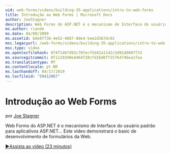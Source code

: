 ```yaml
---
uid: web-forms/videos/building-35-applications/intro-to-web-forms
title: Introdução ao Web Forms | Microsoft Docs
author: JoeStagner
description: Web Forms do ASP.NET é o mecanismo de Interface do usuário padrão para aplicativos ASP.NET... Este vídeo demonstrará o basic de desenvolvimento de formulários da Web.
ms.author: riande
ms.date: 04/09/2009
ms.assetid: bde8ff36-4e52-4687-8de4-5ee2d367dc92
msc.legacyurl: /web-forms/videos/building-35-applications/intro-to-web-forms
msc.type: video
ms.openlocfilehash: 074f1467d93c707ecf5d42a1142c5d91d0807f33
ms.sourcegitcommit: 0f1119340e4464720cfd16d0ff15764746ea1fea
ms.translationtype: MT
ms.contentlocale: pt-BR
ms.lasthandoff: 04/17/2019
ms.locfileid: "59412067"
---
```

# <a name="intro-to-web-forms"></a>Introdução ao Web Forms

por [Joe Stagner](https://github.com/JoeStagner)

Web Forms do ASP.NET é o mecanismo de Interface do usuário padrão para aplicativos ASP.NET... Este vídeo demonstrará o basic de desenvolvimento de formulários da Web.

[&#9654;Assista ao vídeo (23 minutos)](https://channel9.msdn.com/Blogs/ASP-NET-Site-Videos/intro-to-web-forms)
